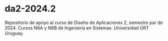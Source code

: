 # da2-2024.2

Repositorio de apoyo al curso de Diseño de Aplicaciones 2, semestre par de 2024. Cursos N6A y N6B de Ingeniería en Sistemas. Universidad ORT Uruguay.
